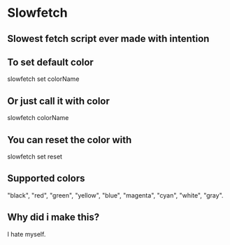 # Slowfetch

## Slowest fetch script ever made with intention

## To set default color

slowfetch set colorName

## Or just call it with color

slowfetch colorName

## You can reset the color with

slowfetch set reset

## Supported colors

"black", "red", "green", "yellow", "blue", "magenta", "cyan", "white", "gray".

## Why did i make this?

I hate myself.
